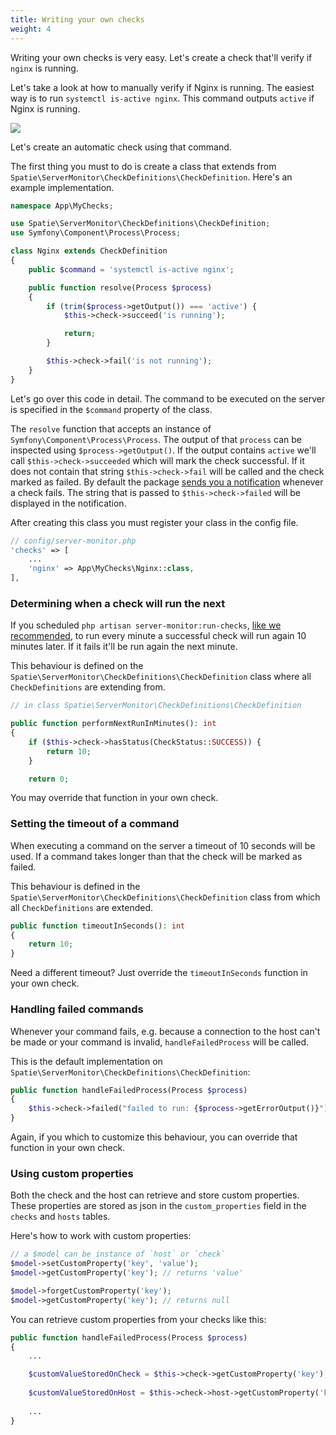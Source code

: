 ```yaml
---
title: Writing your own checks
weight: 4
---
```


Writing your own checks is very easy. Let's create a check that'll verify if `nginx` is running.

Let's take a look at how to manually verify if Nginx is running. The easiest way is to run `systemctl is-active nginx`. This command outputs `active` if Nginx is running.

<img src="../../images/nginx.jpg" class="screenshot -cli">

Let's create an automatic check using that command.

The first thing you must to do is create a class that extends from `Spatie\ServerMonitor\CheckDefinitions\CheckDefinition`.  Here's an example implementation.

```php
namespace App\MyChecks;

use Spatie\ServerMonitor\CheckDefinitions\CheckDefinition;
use Symfony\Component\Process\Process;

class Nginx extends CheckDefinition
{
    public $command = 'systemctl is-active nginx';

    public function resolve(Process $process)
    {
        if (trim($process->getOutput()) === 'active') {
            $this->check->succeed('is running');

            return;
        }

        $this->check->fail('is not running');
    }
}
```

Let's go over this code in detail. The command to be executed on the server is specified in the `$command` property of the class.

The `resolve` function that accepts an instance of `Symfony\Component\Process\Process`. The output of that `process` can be inspected using `$process->getOutput()`. If the output contains `active` we'll call `$this->check->succeeded` which will mark the check successful. If it does not contain that string `$this->check->fail` will be called and the check marked as failed. By default the package [sends you a notification](https://docs.spatie.be/laravel-server-monitor/v1/monitoring-basics/notifications-and-events) whenever a check fails. The string that is passed to `$this->check->failed` will be displayed in the notification.

After creating this class you must register your class in the config file.

```php
// config/server-monitor.php
'checks' => [
    ...
    'nginx' => App\MyChecks\Nginx::class,
],
```

### Determining when a check will run the next

If you scheduled `php artisan server-monitor:run-checks`, [like we recommended](https://docs.spatie.be/laravel-server-monitor/v1/installation-and-setup#scheduling), to run every minute a successful check will run again 10 minutes later. If it fails it'll be run again the next minute.
 
This behaviour is defined on the `Spatie\ServerMonitor\CheckDefinitions\CheckDefinition` class where all `CheckDefinitions` are extending from.
 
 ```php
 // in class Spatie\ServerMonitor\CheckDefinitions\CheckDefinition
 
 public function performNextRunInMinutes(): int
 {
     if ($this->check->hasStatus(CheckStatus::SUCCESS)) {
         return 10;
     }

     return 0;
 ```
 
You may override that function in your own check.

### Setting the timeout of a command

When executing a command on the server a timeout of 10 seconds will be used. If a command takes longer than that the check will be marked as failed.

This behaviour is defined in the `Spatie\ServerMonitor\CheckDefinitions\CheckDefinition` class from which all `CheckDefinitions` are extended.
 
```php
public function timeoutInSeconds(): int
{
    return 10;
}
```

Need a different timeout? Just override the `timeoutInSeconds` function in your own check.

### Handling failed commands

Whenever your command fails, e.g. because a connection to the host can't be made or your command is invalid, `handleFailedProcess` will be called.

This is the default implementation on `Spatie\ServerMonitor\CheckDefinitions\CheckDefinition`:

```php 
public function handleFailedProcess(Process $process)
{
    $this->check->failed("failed to run: {$process->getErrorOutput()}");
}
```

Again, if you which to customize this behaviour, you can override that function in your own check.

### Using custom properties

Both the check and the host can retrieve and store custom properties. These properties are stored as json in the `custom_properties` field in the `checks` and `hosts` tables.

Here's how to work with custom properties: 

```php
// a $model can be instance of `host` or `check`
$model->setCustomProperty('key', 'value');
$model->getCustomProperty('key'); // returns 'value'

$model->forgetCustomProperty('key');
$model->getCustomProperty('key'); // returns null
```

You can retrieve custom properties from your checks like this:

```php
public function handleFailedProcess(Process $process)
{
    ...

    $customValueStoredOnCheck = $this->check->getCustomProperty('key');
    
    $customValueStoredOnHost = $this->check->host->getCustomProperty('key');
    
    ...
}
```
